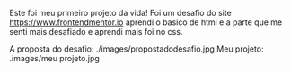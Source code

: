 Este foi meu primeiro projeto da vida!
Foi um desafio do site https://www.frontendmentor.io
aprendi o basico de html e a parte que me senti mais desafiado e aprendi mais foi no css.



A proposta do desafio: ./images/propostadodesafio.jpg
Meu projeto: .images/meu projeto.jpg




